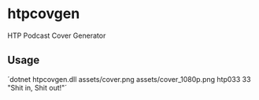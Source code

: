 # htpcovgen
HTP Podcast Cover Generator 

## Usage

´dotnet htpcovgen.dll assets/cover.png assets/cover_1080p.png htp033 33 "Shit in, Shit out!"´